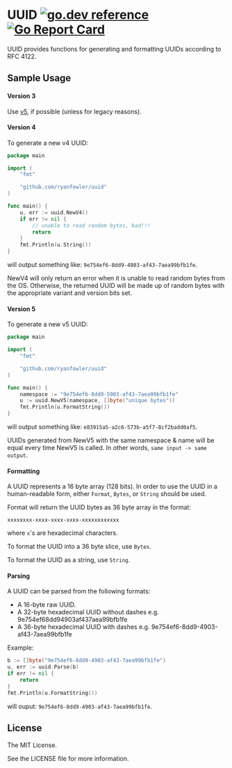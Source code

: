 # UUID [![go.dev reference](https://img.shields.io/badge/go.dev-reference-007d9c?logo=go&logoColor=white&style=flat-square)](https://pkg.go.dev/github.com/ryanfowler/uuid) [![Go Report Card](https://goreportcard.com/badge/github.com/ryanfowler/uuid)](https://goreportcard.com/report/github.com/ryanfowler/uuid)

UUID provides functions for generating and formatting UUIDs according to RFC 4122.

## Sample Usage

#### Version 3

Use [v5](#version-5), if possible (unless for legacy reasons).

#### Version 4

To generate a new v4 UUID:
```go
package main

import (
	"fmt"

	"github.com/ryanfowler/uuid"
)

func main() {
	u, err := uuid.NewV4()
	if err != nil {
		// unable to read random bytes, bad!!!
		return
	}
	fmt.Println(u.String())
}
```
will output something like: `9e754ef6-8dd9-4903-af43-7aea99bfb1fe`.

NewV4 will only return an error when it is unable to read random bytes from the OS.
Otherwise, the returned UUID will be made up of random bytes with the appropriate variant and version bits set.

#### Version 5

To generate a new v5 UUID:
```go
package main

import (
	"fmt"

	"github.com/ryanfowler/uuid"
)

func main() {
	namespace := "9e754ef6-8dd9-5903-af43-7aea99bfb1fe"
	u := uuid.NewV5(namespace, []byte("unique bytes"))
	fmt.Println(u.FormatString())
}
```
will output something like: `e83915a5-a2c6-573b-a5f7-8cf2badd0af5`.

UUIDs generated from NewV5 with the same namespace & name will be equal every time NewV5 is called.
In other words, `same input -> same output`.

#### Formatting

A UUID represents a 16 byte array (128 bits).
In order to use the UUID in a human-readable form, either `Format`, `Bytes`, or `String` should be used.

Format will return the UUID bytes as 36 byte array in the format:
```
xxxxxxxx-xxxx-xxxx-xxxx-xxxxxxxxxxxx
```
where `x`'s are hexadecimal characters.

To format the UUID into a 36 byte slice, use `Bytes`.

To format the UUID as a string, use `String`.

#### Parsing

A UUID can be parsed from the following formats:

- A 16-byte raw UUID.
- A 32-byte hexadecimal UUID without dashes e.g. 9e754ef68dd94903af437aea99bfb1fe
- A 36-byte hexadecimal UUID with dashes e.g. 9e754ef6-8dd9-4903-af43-7aea99bfb1fe

Example:

```go
b := []byte("9e754ef6-8dd9-4903-af43-7aea99bfb1fe")
u, err := uuid.Parse(b)
if err != nil {
	return
}
fmt.Println(u.FormatString())
```

will ouput: `9e754ef6-8dd9-4903-af43-7aea99bfb1fe`.

## License

The MIT License.

See the LICENSE file for more information.

